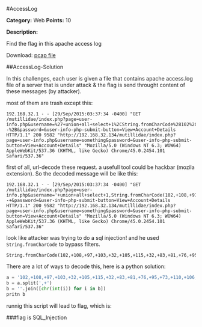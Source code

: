 #AccessLog

**Category:** Web
**Points:** 10

**Description:**

Find the flag in this apache access log

Download: <a href="./access.log.zip">pcap file</a>

##AccessLog-Solution

In this challenges, each user is given a file that contains apache access.log file of a server that is under attack & the flag is send throught content of these messages (by attacker).

most of them are trash except this:

```
192.168.32.1 - - [29/Sep/2015:03:37:34 -0400] "GET /mutillidae/index.php?page=user-info.php&username=%27+union+all+select+1%2CString.fromCharCode%28102%2C+108%2C+97%2C+103%2C+32%2C+105%2C+115%2C+32%2C+83%2C+81%2C+76%2C+95%2C+73%2C+110%2C+106%2C+101%2C+99%2C+116%2C+105%2C+111%2C+110%29%2C3+--%2B&password=&user-info-php-submit-button=View+Account+Details HTTP/1.1" 200 9582 "http://192.168.32.134/mutillidae/index.php?page=user-info.php&username=something&password=&user-info-php-submit-button=View+Account+Details" "Mozilla/5.0 (Windows NT 6.3; WOW64) AppleWebKit/537.36 (KHTML, like Gecko) Chrome/45.0.2454.101 Safari/537.36"
```

first of all, url-decode these request. a usefull tool could be hackbar (mozila extension). So the decoded message will be like this:

```
192.168.32.1 - - [29/Sep/2015:03:37:34 -0400] "GET /mutillidae/index.php?page=user-info.php&username='+union+all+select+1,String.fromCharCode(102,+108,+97,+103,+32,+105,+115,+32,+83,+81,+76,+95,+73,+110,+106,+101,+99,+116,+105,+111,+110),3+--+&password=&user-info-php-submit-button=View+Account+Details HTTP/1.1" 200 9582 "http://192.168.32.134/mutillidae/index.php?page=user-info.php&username=something&password=&user-info-php-submit-button=View+Account+Details" "Mozilla/5.0 (Windows NT 6.3; WOW64) AppleWebKit/537.36 (KHTML, like Gecko) Chrome/45.0.2454.101 Safari/537.36"
```

look like attacker was trying to do a sql injection! and he used ```String.fromCharCode``` to bypass filters. 

```
String.fromCharCode(102,+108,+97,+103,+32,+105,+115,+32,+83,+81,+76,+95,+73,+110,+106,+101,+99,+116,+105,+111,+110)
```

There are a lot of ways to decode this, here is a python solution:

```python
a = '102,+108,+97,+103,+32,+105,+115,+32,+83,+81,+76,+95,+73,+110,+106,+101,+99,+116,+105,+111,+110'
b = a.split(',+')
b = ''.join([chr(int(i)) for i in b])
pritn b
```

runnig this script will lead to flag, which is:

###flag is SQL_Injection
